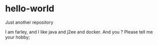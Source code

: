 # hello-world
Just another repository



I am farley, and I like java and j2ee and docker.
And you ? Please tell me your hobby; 


